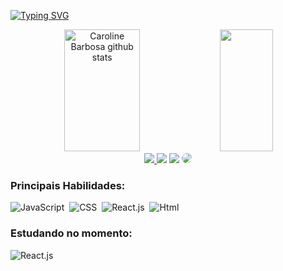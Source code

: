 
[![Typing SVG](https://readme-typing-svg.herokuapp.com/?color=836FFF&size=35&center=true&vCenter=true&width=1000&lines=OLÁ,+Meu+nome+é+Cauã+Wriel;Tenho+19+anos;Eu+sou+do+Brasil;Estou+Cursando+Análise+e+Desenvolvimento+de+Sistemas;+Bem-vindo!+:%29)](https://git.io/typing-svg)

<div align="center">  
  <img width="49%" height="195px" src="https://github-readme-stats.vercel.app/api?username=Fayye11&show_icons=true&count_private=true&hide_border=true&title_color=5228d7&icon_color=5228d7&text_color=c9d1d9&bg_color=0d1117" alt="Caroline Barbosa github stats" /> 
  <img width="41%" height="195px" src="https://github-readme-stats.vercel.app/api/top-langs/?username=Fayye11&layout=compact&hide_border=true&title_color=5228d7&text_color=7d5ee1&bg_color=0d1117" />
</div>
<div align="center"> 
<a href="https://www.instagram.com/_cauawr_/" target="_blank"><img src="https://img.shields.io/badge/-Instagram-%23E4405F?style=for-the-badge&logo=instagram&logoColor=white"</a>
<a href = "mailto:cauathome3@gmail.com"> <img src="https://img.shields.io/badge/-Gmail-%23333?style=for-the-badge&logo=gmail&logoColor=white" target="_blank"></a>
  <a href="https://discord.com/channels/@me/340255248436428801" target="_blank"><img src="https://img.shields.io/badge/Discord-7289DA?style=for-the-badge&logo=discord&logoColor=white" target="_blank"></a>
<a href="https://www.linkedin.com/in/cauã-wriel-santos-thomé-1b4566205/" target="_blank"><img src="https://img.shields.io/badge/-LinkedIn-%230077B5?style=for-the-badge&logo=linkedin&logoColor=white" style="border-radius: 30px" target="_blank"></a> 
  
 </div>
 
 ### Principais Habilidades:
![JavaScript](https://img.shields.io/badge/-JavaScript-0D1117?style=for-the-badge&logo=javascript&labelColor=0D1117)&nbsp;
![CSS](https://img.shields.io/badge/-CSS-0D1117?style=for-the-badge&logo=CSS3&logoColor=1572B6&labelColor=0D1117)&nbsp;
![React.js](https://img.shields.io/badge/-React.js-0D1117?style=for-the-badge&logo=react&labelColor=0D1117)&nbsp;
 ![Html](https://img.shields.io/badge/HTML5-0D1117?style=for-the-badge&logo=html5&logoColor=white)&nbsp; 
  


### Estudando no momento:
![React.js](https://img.shields.io/badge/-React.js-0D1117?style=for-the-badge&logo=react&labelColor=0D1117)&nbsp;

</div>
